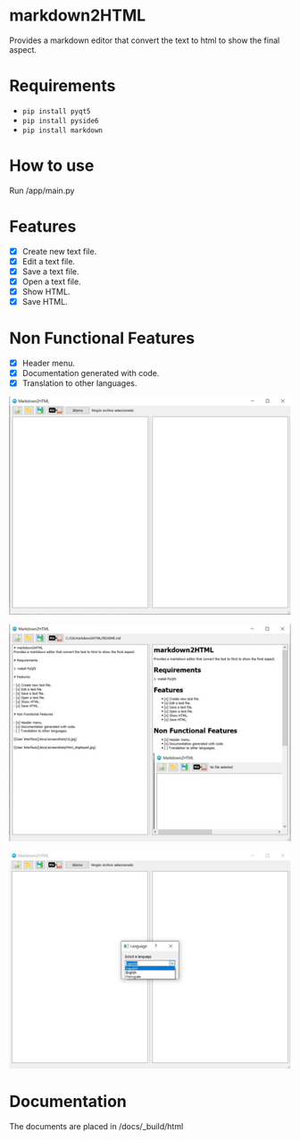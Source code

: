 # markdown2HTML
Provides a markdown editor that convert the text to html to show the final aspect.

# Requirements

- ```pip install pyqt5 ```
- ```pip install pyside6 ```
- ```pip install markdown ```

# How to use
Run /app/main.py

# Features

- [x] Create new text file.
- [x] Edit a text file.
- [x] Save a text file.
- [x] Open a text file.
- [x] Show HTML.
- [x] Save HTML.

# Non Functional Features

- [x] Header menu.
- [x] Documentation generated with code.
- [x] Translation to other languages.

![User Interface](docs/screenshots/UI.jpg)

![User Interface](docs/screenshots/html_displayed.jpg)

![User Interface](docs/screenshots/languages.jpg)

# Documentation
The documents are placed in /docs/_build/html
